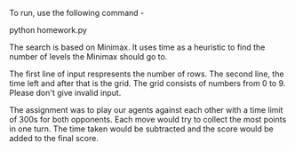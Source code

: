 To run, use the following command -

python homework.py

The search is based on Minimax. It uses time as a heuristic to find the number of levels the Minimax should go to. 

The first line of input respresents the number of rows. The second line, the time left and after that is the grid. The grid consists of numbers from 0 to 9. Please don't give invalid input.

The assignment was to play our agents against each other with a time limit of 300s for both opponents. Each move would try to collect 
the most points in one turn. The time taken would be subtracted and the score would be added to the final score.

